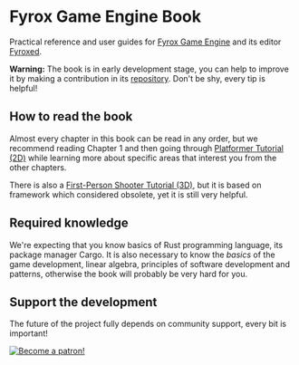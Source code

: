 # Fyrox Game Engine Book

Practical reference and user guides for [Fyrox Game Engine](https://github.com/FyroxEngine/Fyrox) and its 
editor [Fyroxed](https://github.com/FyroxEngine/Fyrox/tree/master/editor).

**Warning:** The book is in early development stage, you can help to improve it by making a contribution in its
[repository](https://github.com/fyrox-book/fyrox-book.github.io). Don't be shy, every tip is helpful!

## How to read the book

Almost every chapter in this book can be read in any order, but we recommend reading Chapter 1 and then going
through [Platformer Tutorial (2D)](fyrox/tutorials/platformer/part1.md) while learning more about specific areas that
interest you from the other chapters. 

There is also a [First-Person Shooter Tutorial (3D)](fyrox/tutorials/fps/intro.md), but it is based on framework which
considered obsolete, yet it is still very helpful. 

## Required knowledge

We're expecting that you know basics of Rust programming language, its package manager Cargo. It is also necessary
to know the _basics_ of the game development, linear algebra, principles of software development and patterns, 
otherwise the book will probably be very hard for you. 

## Support the development

The future of the project fully depends on community support, every bit is important!

[![Become a patron!](https://c5.patreon.com/external/logo/become_a_patron_button.png)](https://www.patreon.com/mrdimas)
